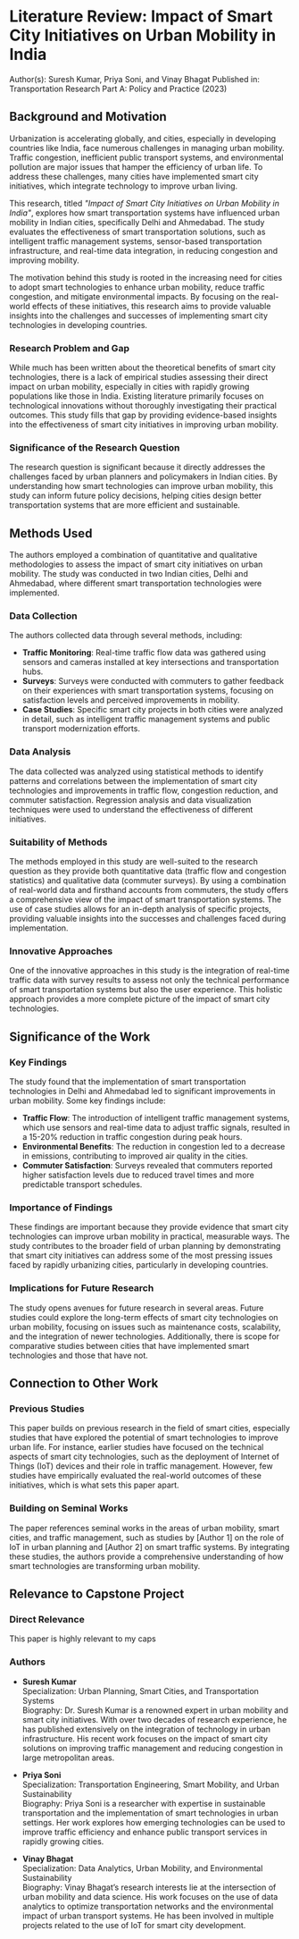 # Literature Review: Impact of Smart City Initiatives on Urban Mobility in India
Author(s): Suresh Kumar, Priya Soni, and Vinay Bhagat
Published in: Transportation Research Part A: Policy and Practice (2023)

## Background and Motivation

Urbanization is accelerating globally, and cities, especially in developing countries like India, face numerous challenges in managing urban mobility. Traffic congestion, inefficient public transport systems, and environmental pollution are major issues that hamper the efficiency of urban life. To address these challenges, many cities have implemented smart city initiatives, which integrate technology to improve urban living. 

This research, titled *"Impact of Smart City Initiatives on Urban Mobility in India"*, explores how smart transportation systems have influenced urban mobility in Indian cities, specifically Delhi and Ahmedabad. The study evaluates the effectiveness of smart transportation solutions, such as intelligent traffic management systems, sensor-based transportation infrastructure, and real-time data integration, in reducing congestion and improving mobility.

The motivation behind this study is rooted in the increasing need for cities to adopt smart technologies to enhance urban mobility, reduce traffic congestion, and mitigate environmental impacts. By focusing on the real-world effects of these initiatives, this research aims to provide valuable insights into the challenges and successes of implementing smart city technologies in developing countries.

### Research Problem and Gap

While much has been written about the theoretical benefits of smart city technologies, there is a lack of empirical studies assessing their direct impact on urban mobility, especially in cities with rapidly growing populations like those in India. Existing literature primarily focuses on technological innovations without thoroughly investigating their practical outcomes. This study fills that gap by providing evidence-based insights into the effectiveness of smart city initiatives in improving urban mobility.

### Significance of the Research Question

The research question is significant because it directly addresses the challenges faced by urban planners and policymakers in Indian cities. By understanding how smart technologies can improve urban mobility, this study can inform future policy decisions, helping cities design better transportation systems that are more efficient and sustainable.

## Methods Used

The authors employed a combination of quantitative and qualitative methodologies to assess the impact of smart city initiatives on urban mobility. The study was conducted in two Indian cities, Delhi and Ahmedabad, where different smart transportation technologies were implemented. 

### Data Collection

The authors collected data through several methods, including:

- **Traffic Monitoring**: Real-time traffic flow data was gathered using sensors and cameras installed at key intersections and transportation hubs.
- **Surveys**: Surveys were conducted with commuters to gather feedback on their experiences with smart transportation systems, focusing on satisfaction levels and perceived improvements in mobility.
- **Case Studies**: Specific smart city projects in both cities were analyzed in detail, such as intelligent traffic management systems and public transport modernization efforts.

### Data Analysis

The data collected was analyzed using statistical methods to identify patterns and correlations between the implementation of smart city technologies and improvements in traffic flow, congestion reduction, and commuter satisfaction. Regression analysis and data visualization techniques were used to understand the effectiveness of different initiatives.

### Suitability of Methods

The methods employed in this study are well-suited to the research question as they provide both quantitative data (traffic flow and congestion statistics) and qualitative data (commuter surveys). By using a combination of real-world data and firsthand accounts from commuters, the study offers a comprehensive view of the impact of smart transportation systems. The use of case studies allows for an in-depth analysis of specific projects, providing valuable insights into the successes and challenges faced during implementation.

### Innovative Approaches

One of the innovative approaches in this study is the integration of real-time traffic data with survey results to assess not only the technical performance of smart transportation systems but also the user experience. This holistic approach provides a more complete picture of the impact of smart city technologies.

## Significance of the Work

### Key Findings

The study found that the implementation of smart transportation technologies in Delhi and Ahmedabad led to significant improvements in urban mobility. Some key findings include:

- **Traffic Flow**: The introduction of intelligent traffic management systems, which use sensors and real-time data to adjust traffic signals, resulted in a 15-20% reduction in traffic congestion during peak hours.
- **Environmental Benefits**: The reduction in congestion led to a decrease in emissions, contributing to improved air quality in the cities.
- **Commuter Satisfaction**: Surveys revealed that commuters reported higher satisfaction levels due to reduced travel times and more predictable transport schedules.

### Importance of Findings

These findings are important because they provide evidence that smart city technologies can improve urban mobility in practical, measurable ways. The study contributes to the broader field of urban planning by demonstrating that smart city initiatives can address some of the most pressing issues faced by rapidly urbanizing cities, particularly in developing countries.

### Implications for Future Research

The study opens avenues for future research in several areas. Future studies could explore the long-term effects of smart city technologies on urban mobility, focusing on issues such as maintenance costs, scalability, and the integration of newer technologies. Additionally, there is scope for comparative studies between cities that have implemented smart technologies and those that have not.

## Connection to Other Work

### Previous Studies

This paper builds on previous research in the field of smart cities, especially studies that have explored the potential of smart technologies to improve urban life. For instance, earlier studies have focused on the technical aspects of smart city technologies, such as the deployment of Internet of Things (IoT) devices and their role in traffic management. However, few studies have empirically evaluated the real-world outcomes of these initiatives, which is what sets this paper apart.

### Building on Seminal Works

The paper references seminal works in the areas of urban mobility, smart cities, and traffic management, such as studies by [Author 1] on the role of IoT in urban planning and [Author 2] on smart traffic systems. By integrating these studies, the authors provide a comprehensive understanding of how smart technologies are transforming urban mobility.

## Relevance to Capstone Project

### Direct Relevance

This paper is highly relevant to my caps

### Authors

- **Suresh Kumar**   
  Specialization: Urban Planning, Smart Cities, and Transportation Systems  
  Biography: Dr. Suresh Kumar is a renowned expert in urban mobility and smart city initiatives. With over two decades of research experience, he has published extensively on the integration of technology in urban infrastructure. His recent work focuses on the impact of smart city solutions on improving traffic management and reducing congestion in large metropolitan areas.

- **Priya Soni**    
  Specialization: Transportation Engineering, Smart Mobility, and Urban Sustainability  
  Biography: Priya Soni is a researcher with expertise in sustainable transportation and the implementation of smart technologies in urban settings. Her work explores how emerging technologies can be used to improve traffic efficiency and enhance public transport services in rapidly growing cities.

- **Vinay Bhagat**   
  Specialization: Data Analytics, Urban Mobility, and Environmental Sustainability  
  Biography: Vinay Bhagat’s research interests lie at the intersection of urban mobility and data science. His work focuses on the use of data analytics to optimize transportation networks and the environmental impact of urban transport systems. He has been involved in multiple projects related to the use of IoT for smart city development.


